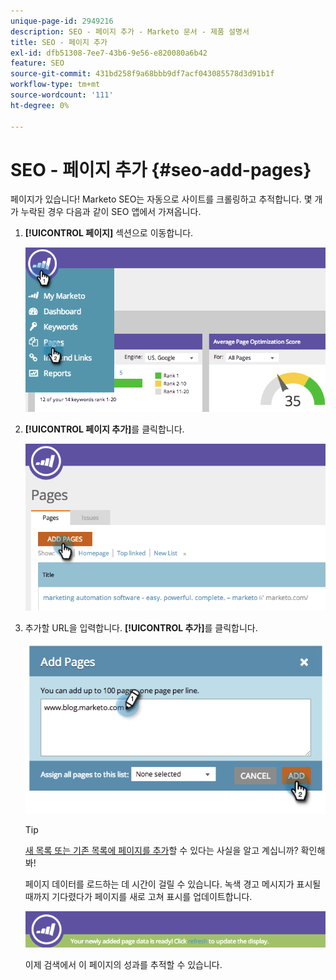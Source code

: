 ```yaml
---
unique-page-id: 2949216
description: SEO - 페이지 추가 - Marketo 문서 - 제품 설명서
title: SEO - 페이지 추가
exl-id: dfb51308-7ee7-43b6-9e56-e820080a6b42
feature: SEO
source-git-commit: 431bd258f9a68bbb9df7acf043085578d3d91b1f
workflow-type: tm+mt
source-wordcount: '111'
ht-degree: 0%

---
```


# SEO - 페이지 추가 {#seo-add-pages}

페이지가 있습니다! Marketo SEO는 자동으로 사이트를 크롤링하고 추적합니다. 몇 개가 누락된 경우 다음과 같이 SEO 앱에서 가져옵니다.

1. **[!UICONTROL 페이지]** 섹션으로 이동합니다.

   ![](assets/image2014-9-18-12-3a55-3a19.png)

1. **[!UICONTROL 페이지 추가]**&#x200B;를 클릭합니다.

   ![](assets/image2014-9-18-12-3a55-3a53.png)

1. 추가할 URL을 입력합니다. **[!UICONTROL 추가]**&#x200B;를 클릭합니다.

   ![](assets/image2014-9-18-12-3a56-3a15.png)

   >[!TIP]
   >
   >[새 목록 또는 기존 목록에 페이지를 추가](/help/marketo/product-docs/additional-apps/seo/understanding-seo/seo-managing-lists.md)할 수 있다는 사실을 알고 계십니까? 확인해 봐!

   페이지 데이터를 로드하는 데 시간이 걸릴 수 있습니다. 녹색 경고 메시지가 표시될 때까지 기다렸다가 페이지를 새로 고쳐 표시를 업데이트합니다.

   ![](assets/image2014-9-18-12-3a57-3a10.png)

   이제 검색에서 이 페이지의 성과를 추적할 수 있습니다.
